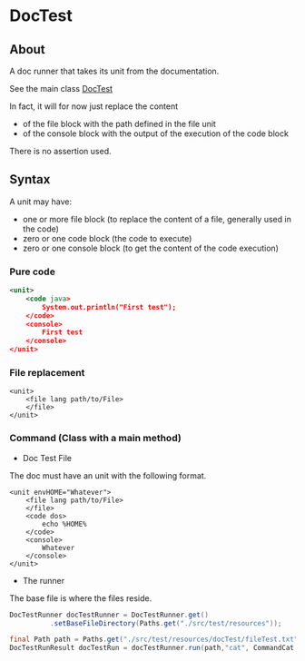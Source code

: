 # DocTest


## About
A doc runner that takes its unit from the documentation.

See the main class [DocTest](./src/main/java/net/bytle/doctest/DocExecutor.java)

In fact, it will for now just replace the content
  * of the file block with the path defined in the file unit
  * of the console block with the output of the execution of the code block

There is no assertion used.

## Syntax

A unit may have:
  * one or more file block (to replace the content of a file, generally used in the code)
  * zero or one code block (the code to execute)
  * zero or one console block (to get the content of the code execution)

### Pure code

```xml
<unit>
    <code java>
        System.out.println("First test");
    </code>
    <console>
        First test
    </console>
</unit>
```

### File replacement

```xhmtl
<unit>
    <file lang path/to/File>
    </file>
</unit>
```

### Command (Class with a main method)

  * Doc Test File

The doc must have an unit with the following format.

```xhtml
<unit envHOME="Whatever">
    <file lang path/to/File>
    </file>
    <code dos>
        echo %HOME%
    </code>
    <console>
        Whatever
    </console>
</unit>
```

  * The runner

The base file is where the files reside.

```java
DocTestRunner docTestRunner = DocTestRunner.get()
          .setBaseFileDirectory(Paths.get("./src/test/resources"));

final Path path = Paths.get("./src/test/resources/docTest/fileTest.txt");
DocTestRunResult docTestRun = docTestRunner.run(path,"cat", CommandCat.class);
```
